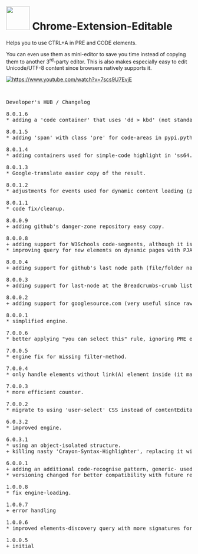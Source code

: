 <h1><img src="resources/icon.png" height="64" width="64"/> Chrome-Extension-Editable</h1>

Helps you to use CTRL+A in PRE and CODE elements.

You can even use them as mini-editor to save you time instead of copying them to another 3<sup>rd</sup>-party editor.
This is also makes especially easy to edit Unicode/UTF-8 content since browsers natively supports it.

<a target="_blank" href="https://www.youtube.com/watch?v=7scs9U7EvjE"><img title="https://www.youtube.com/watch?v=7scs9U7EvjE" alt="https://www.youtube.com/watch?v=7scs9U7EvjE" src="resources/screenshot_to_youtube1.png"/></a>

<img src="resources/screenshot_1.png" alt="" title="Simple Copy Example (github)"/>
<img src="resources/screenshot_2.png" alt="" title="Editing-Code In-Place (github)"/>
<img src="resources/screenshot_3.png" alt="" title="Works Even With No JS And No Cookies (stackoverflow)"/>
<img src="resources/screenshot_4.png" alt="" title="Inline-Answers Multiline Easy Copy (stackoverflow)"/>
<img src="resources/screenshot_5.png" alt="" title="Works Well With Online Documentations (nodejs.org)"/>
<img src="resources/screenshot_6.png" alt="" title="Another Online API-Page Example (developer.mozilla.org), This One Has Small Code Segments That Are, Too, Supported, It Still Works With The Native Browser-Search Too!"/>
<img src="resources/screenshot_7.png" alt="" title="Full-Support On Many Official-Product Websites (Google-Fonts) With Code-Examples"/>
<img src="resources/screenshot_8.png" alt="" title="Another Online Website For Programmers Example (CodeProject)"/>
<img src="resources/screenshot_9.png" alt="" title="Easy-Copy For Small-Code Segments (php.net)"/>


<pre>
Developer's HUB / Changelog

8.0.1.6
* adding a 'code container' that uses 'dd > kbd' (not standard nor best practice..)- for example in bugmenot.com .

8.0.1.5
* adding 'span' with class 'pre' for code-areas in pypi.python.org .

8.0.1.4
* adding containers used for simple-code highlight in 'ss64.com'.

8.0.1.3
* Google-translate easier copy of the result.

8.0.1.2
* adjustments for events used for dynamic content loading (pjax/offline rendering) used usually in GitHub's-framework, but will probably fit other websites too.

8.0.1.1
* code fix/cleanup.

8.0.0.9
+ adding github's danger-zone repository easy copy.

8.0.0.8
+ adding support for W3Schools code-segments, although it is a shitty website and you should always prefer Mozilla's website.
* improving query for new elements on dynamic pages with PJAX/SPF/generic.

8.0.0.4
+ adding support for github's last node path (file/folder name) at the file/folder browser.

8.0.0.3
+ adding support for last-node at the Breadcrumbs-crumb list of folders at googlesource.com for easy file-name copy.

8.0.0.2
+ adding support for googlesource.com (very useful since raw file links are not always available).

8.0.0.1
* simplified engine.

7.0.0.6
* better applying "you can select this" rule, ignoring PRE elements which are used for a container of clickable elements (links and such..).

7.0.0.5
* engine fix for missing filter-method.

7.0.0.4
* only handle elements without link(A) element inside (it makes links hard to click...)

7.0.0.3
* more efficient counter.

7.0.0.2
* migrate to using 'user-select' CSS instead of contentEditable. main js code just there for counting.

6.0.3.2
* improved engine.

6.0.3.1
* using an object-isolated structure.
+ killing nasty 'Crayon-Syntax-Highlighter', replacing it with plain PRE, with safely encoded text.

6.0.0.1
+ adding an additional code-recognise pattern, generic- used in pinvoke.net.
* versioning changed for better compatibility with future releases. :]

1.0.0.8
* fix engine-loading.

1.0.0.7
+ error handling

1.0.0.6
* improved elements-discovery query with more signatures for code-blocks.

1.0.0.5
+ initial
</pre>

<!-- <a href="https://paypal.me/e1adkarak0"><img src="https://www.paypalobjects.com/webstatic/mktg/Logo/pp-logo-100px.png" alt="PayPal Donation"></a> -->